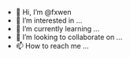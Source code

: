 - 👋 Hi, I’m @fxwen
- 👀 I’m interested in ...
- 🌱 I’m currently learning ...
- 💞️ I’m looking to collaborate on ...
- 📫 How to reach me ...

<!---
fxwen/fxwen is a ✨ special ✨ repository because its `README.md` (this file) appears on your GitHub profile.
You can click the Preview link to take a look at your changes.
--->
